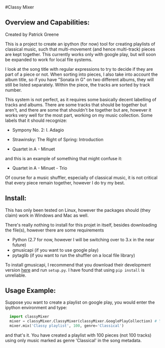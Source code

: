 #Classy Mixer

Overview and Capabilities:
-------------------------
Created by Patrick Greene

This is a project to create an ipython (for now) tool for creating playlists 
of classical music, such that multi-movement (and hence multi-track) pieces are
kept together. This currently works only with google play, but will soon be 
expanded to work for local file systems.

I look at the song title with regular expressions to try to decide if they are 
part of a piece or not. When sorting into pieces, I also take into account the 
album title, so if you have "Sonata in G" on two different albums, they will
still be listed separately. Within the piece, the tracks are sorted by track
number.

This system is not perfect, as it requires some basically decent labelling of
tracks and albums. There are some tracks that should be together but aren't, and
there are some that shouldn't be together but are, however it works very well
for the most part, working on my music collection. Some labels that it should
recognize:
  
- Sympony No. 2: I. Adagio
  
- Strawinsky: The Right of Spring: Introduction
  
- Quartet in A - Minuet

and this is an example of something that might confuse it:
  
- Quartet in A - Minuet - Trio

Of course for a music shuffler, especially of classical music, it is not critical
that every piece remain together, however I do try my best.

Install:
-------

This has only been tested on Linux, however the packages should (they claim) 
work in Windows and Mac as well. 

There's really nothing to install for this projet in itself, besides downloading
the file(s), however there are some requirements

- Python (2.7 for now, however I will be switching over to 3.x in the near future)
- gmusicapi (if you want to use google play)
- pytaglib (if you want to run the shuffler on a local file library)

To install gmusicapi, I recommend that you download their development version [here](https://github.com/simon-weber/gmusicapi) and run `setup.py`. I have found that using `pip install` is unreliable.

Usage Example:
-------------

Suppose you want to create a playlist on google play, you would enter the ipython
environment and type:

```python
  import classyMixer
  mixer = classyMixer.ClassyMixer(classyMixer.GooglePlayCollection) # You will be prompted for username and password, and it will then complain that Python 3 is better.
  mixer.mix('Classy playlist', 100, genre='Classical')
```

and that's it. You have created a playlist with 100 pieces (not 100 tracks) using 
only music marked as genre 'Classical' in the song metadata.
